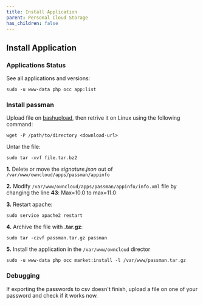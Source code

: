 ```yaml
---
title: Install Application
parent: Personal Cloud Storage
has_children: false
---
```


## Install Application

### Applications Status
See all applications and versions:

`sudo -u www-data php occ app:list`

### Install passman
Upload file on [bashupload](https://bashupload.com), then retrive it on Linux using the following command:

`wget -P /path/to/directory <download-url>`

Untar the file:

`sudo tar -xvf file.tar.bz2`

**1.** Delete or move the _signature.json_ out of `/var/www/owncloud/apps/passman/appinfo`

**2.** Modify `/var/www/owncloud/apps/passman/appinfo/info.xml` file by changing the line **43**: Max=10.0 to max=11.0

**3.** Restart apache:

`sudo service apache2 restart`

**4.** Archive the file with **.tar.gz**:

`sudo tar -czvf passman.tar.gz passman`

**5.** Install the application in the `/var/www/owncloud` director

`sudo -u www-data php occ market:install -l /var/www/passman.tar.gz`

### Debugging
If exporting the passwords to csv doesn't finish, upload a file on one of your password and check if it works now.